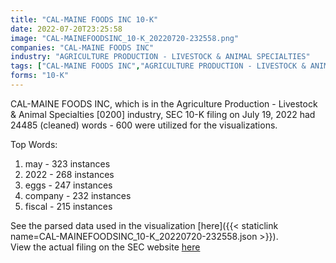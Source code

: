 ```yaml
---
title: "CAL-MAINE FOODS INC 10-K"
date: 2022-07-20T23:25:58
image: "CAL-MAINEFOODSINC_10-K_20220720-232558.png"
companies: "CAL-MAINE FOODS INC"
industry: "AGRICULTURE PRODUCTION - LIVESTOCK & ANIMAL SPECIALTIES"
tags: ["CAL-MAINE FOODS INC","AGRICULTURE PRODUCTION - LIVESTOCK & ANIMAL SPECIALTIES","07-19-2022","10-K"]
forms: "10-K"
---
```

CAL-MAINE FOODS INC, which is in the Agriculture Production - Livestock & Animal Specialties [0200] industry, SEC 10-K filing on July 19, 2022 had 24485 (cleaned) words - 600 were utilized for the visualizations.

Top Words:
1. may - 323 instances
2. 2022 - 268 instances
3. eggs - 247 instances
4. company - 232 instances
5. fiscal - 215 instances


See the parsed data used in the visualization [here]({{< staticlink name=CAL-MAINEFOODSINC_10-K_20220720-232558.json >}}).  
View the actual filing on the SEC website [here](https://www.sec.gov/Archives/edgar/data/16160/0001562762-22-000297.txt)